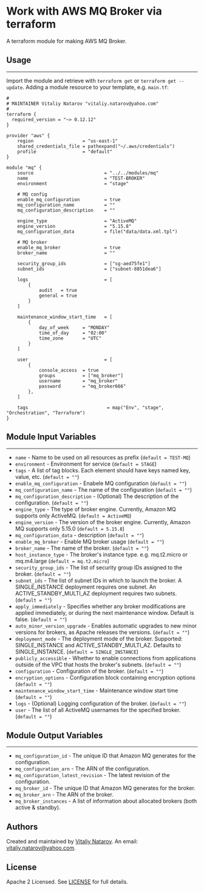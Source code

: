 # Work with AWS MQ Broker via terraform

A terraform module for making AWS MQ Broker.

## Usage
----------------------
Import the module and retrieve with ```terraform get``` or ```terraform get --update```. Adding a module resource to your template, e.g. `main.tf`:

```
#
# MAINTAINER Vitaliy Natarov "vitaliy.natarov@yahoo.com"
#
terraform {
  required_version = "~> 0.12.12"
}

provider "aws" {
    region                  = "us-east-1"
    shared_credentials_file = pathexpand("~/.aws/credentials")
    profile                 = "default"
}

module "mq" {
    source                          = "../../modules/mq"
    name                            = "TEST-BROKER"
    environment                     = "stage"

    # MQ config
    enable_mq_configuration         = true
    mq_configuration_name           = ""
    mq_configuration_description    = ""

    engine_type                     = "ActiveMQ"
    engine_version                  = "5.15.8"
    mq_configuration_data           = file("data/data.xml.tpl")

    # MQ broker
    enable_mq_broker                = true
    broker_name                     = ""

    security_group_ids              = ["sg-aed75fe1"]
    subnet_ids                      = ["subnet-8851dea6"]

    logs                            = [
        {
            audit   = true
            general = true
        }
    ]

    maintenance_window_start_time   = [
        {
            day_of_week     = "MONDAY"
            time_of_day     = "02:00"
            time_zone       = "UTC"
        }
    ]

    user                            = [
        {
            console_access  = true
            groups          = ["mq_broker"]
            username        = "mq_broker"
            password        = "mq_broker666"
        },
    ]

    tags                             = map("Env", "stage", "Orchestration", "Terraform")
}
```

## Module Input Variables
----------------------
- `name` - Name to be used on all resources as prefix (`default = TEST-MQ`)
- `environment` - Environment for service (`default = STAGE`)
- `tags` - A list of tag blocks. Each element should have keys named key, value, etc. (`default = ""`)
- `enable_mq_configuration` - Enabele MQ configuration (`default = ""`)
- `mq_configuration_name` - The name of the configuration (`default = ""`)
- `mq_configuration_description` - (Optional) The description of the configuration. (`default = ""`)
- `engine_type` - The type of broker engine. Currently, Amazon MQ supports only ActiveMQ. (`default = ActiveMQ`)
- `engine_version` - The version of the broker engine. Currently, Amazon MQ supports only 5.15.0 (`default = 5.15.8`)
- `mq_configuration_data` - description (`default = ""`)
- `enable_mq_broker` - Enable MQ broker usage (`default = ""`)
- `broker_name` - The name of the broker. (`default = ""`)
- `host_instance_type` - The broker's instance type. e.g. mq.t2.micro or mq.m4.large (`default = mq.t2.micro`)
- `security_group_ids` - The list of security group IDs assigned to the broker. (`default = ""`)
- `subnet_ids` - The list of subnet IDs in which to launch the broker. A SINGLE_INSTANCE deployment requires one subnet. An ACTIVE_STANDBY_MULTI_AZ deployment requires two subnets. (`default = ""`)
- `apply_immediately` - Specifies whether any broker modifications are applied immediately, or during the next maintenance window. Default is false. (`default = ""`)
- `auto_minor_version_upgrade` - Enables automatic upgrades to new minor versions for brokers, as Apache releases the versions. (`default = ""`)
- `deployment_mode` - The deployment mode of the broker. Supported: SINGLE_INSTANCE and ACTIVE_STANDBY_MULTI_AZ. Defaults to SINGLE_INSTANCE. (`default = SINGLE_INSTANCE`)
- `publicly_accessible` - Whether to enable connections from applications outside of the VPC that hosts the broker's subnets. (`default = ""`)
- `configuration` - Configuration of the broker. (`default = ""`)
- `encryption_options` - Configuration block containing encryption options (`default = ""`)
- `maintenance_window_start_time` - Maintenance window start time (`default = ""`)
- `logs` - (Optional) Logging configuration of the broker. (`default = ""`)
- `user` - The list of all ActiveMQ usernames for the specified broker. (`default = ""`)

## Module Output Variables
----------------------
- `mq_configuration_id` - The unique ID that Amazon MQ generates for the configuration.
- `mq_configuration_arn` - The ARN of the configuration.
- `mq_configuration_latest_revision` - The latest revision of the configuration.
- `mq_broker_id` - The unique ID that Amazon MQ generates for the broker.
- `mq_broker_arn` - The ARN of the broker.
- `mq_broker_instances` - A list of information about allocated brokers (both active & standby).


## Authors

Created and maintained by [Vitaliy Natarov](https://github.com/SebastianUA). An email: [vitaliy.natarov@yahoo.com](vitaliy.natarov@yahoo.com).

## License

Apache 2 Licensed. See [LICENSE](https://github.com/SebastianUA/terraform/blob/master/LICENSE) for full details.
